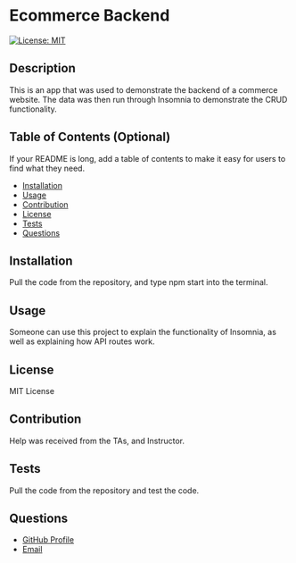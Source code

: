 # Ecommerce Backend

[![License: MIT](https://img.shields.io/badge/License-MIT-yellow.svg)](https://opensource.org/licenses/MIT)
  ## Description
  
This is an app that was used to demonstrate the backend of a commerce website. The data was then run through Insomnia to demonstrate the CRUD functionality.
  
  ## Table of Contents (Optional)
  
  If your README is long, add a table of contents to make it easy for users to find what they need.
  
  - [Installation](#installation)
  - [Usage](#usage)
  - [Contribution](#contribution)
  - [License](#license)
  - [Tests](#test)
  - [Questions](#questions)
  
  ## Installation
  
 Pull the code from the repository, and type npm start into the terminal.

  ## Usage
  Someone can use this project to explain the functionality of Insomnia, as well as explaining how API routes work.
      
  

  ## License
MIT License
  
  
  ## Contribution
  
Help was received from the TAs, and Instructor.
  
  ## Tests
  
  Pull the code from the repository and test the code.

  ## Questions

  <ul>
  <li> <a href="https://github.com/alexdelva">GitHub Profile </a> </li>
  <li> <a href="mailto:alexdelva16@gamil.com">Email </a> </li>
  </ul>

